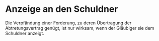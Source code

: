 # Anzeige an den Schuldner

Die Verpfändung einer Forderung, zu deren Übertragung der Abtretungsvertrag genügt, ist nur wirksam, wenn der Gläubiger sie dem Schuldner anzeigt. 

